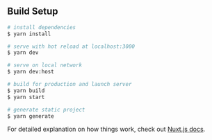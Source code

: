 ## Build Setup

```bash
# install dependencies
$ yarn install

# serve with hot reload at localhost:3000
$ yarn dev

# serve on local network
$ yarn dev:host

# build for production and launch server
$ yarn build
$ yarn start

# generate static project
$ yarn generate
```

For detailed explanation on how things work, check out [Nuxt.js docs](https://nuxtjs.org).
